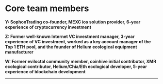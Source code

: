 # Core team members

**Y:  SophonTrading co-founder, MEXC ios solution provider, 6-year experience of cryptocurrency investment**

**Z: Former well-known Internet VC investment manager, 3-year experience of VC investment, worked as a key account manager of the Top 1 ETH pool, and the founder of Helium ecological equipment manufacturer**

**W: Former eviloctal community member, coinhive initial contributor, XMR ecological contributor, Helium/Chia/Eth ecological developer, 5-year experience of blockchain development**

****
